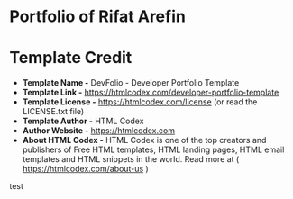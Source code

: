 # Portfolio of Rifat Arefin

# Template Credit

- **Template Name -** DevFolio - Developer Portfolio Template
- **Template Link -** https://htmlcodex.com/developer-portfolio-template
- **Template License -** https://htmlcodex.com/license (or read the LICENSE.txt file)
- **Template Author -**  HTML Codex
- **Author Website -** https://htmlcodex.com
- **About HTML Codex -** HTML Codex is one of the top creators and publishers of Free HTML templates, HTML landing pages, HTML email templates and HTML snippets in the world. Read more at ( https://htmlcodex.com/about-us )


test